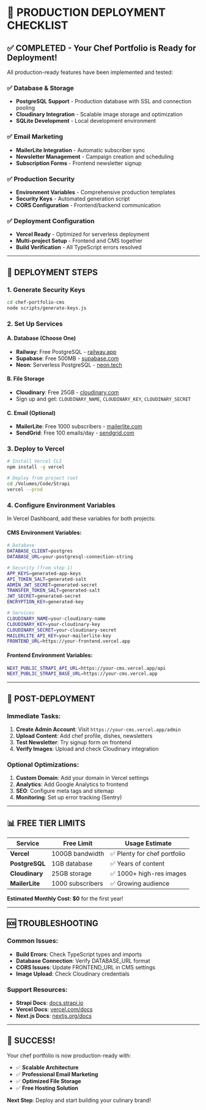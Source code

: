 # 🚀 PRODUCTION DEPLOYMENT CHECKLIST

## ✅ **COMPLETED - Your Chef Portfolio is Ready for Deployment!**

All production-ready features have been implemented and tested:

### **✅ Database & Storage**
- **PostgreSQL Support** - Production database with SSL and connection pooling
- **Cloudinary Integration** - Scalable image storage and optimization
- **SQLite Development** - Local development environment

### **✅ Email Marketing**
- **MailerLite Integration** - Automatic subscriber sync
- **Newsletter Management** - Campaign creation and scheduling
- **Subscription Forms** - Frontend newsletter signup

### **✅ Production Security**
- **Environment Variables** - Comprehensive production templates
- **Security Keys** - Automated generation script
- **CORS Configuration** - Frontend/backend communication

### **✅ Deployment Configuration**
- **Vercel Ready** - Optimized for serverless deployment
- **Multi-project Setup** - Frontend and CMS together
- **Build Verification** - All TypeScript errors resolved

---

## 🎯 **DEPLOYMENT STEPS**

### **1. Generate Security Keys**
```bash
cd chef-portfolio-cms
node scripts/generate-keys.js
```

### **2. Set Up Services**

#### **A. Database (Choose One)**
- **Railway**: Free PostgreSQL - [railway.app](https://railway.app)
- **Supabase**: Free 500MB - [supabase.com](https://supabase.com)
- **Neon**: Serverless PostgreSQL - [neon.tech](https://neon.tech)

#### **B. File Storage**
- **Cloudinary**: Free 25GB - [cloudinary.com](https://cloudinary.com)
- Sign up and get: `CLOUDINARY_NAME`, `CLOUDINARY_KEY`, `CLOUDINARY_SECRET`

#### **C. Email (Optional)**
- **MailerLite**: Free 1000 subscribers - [mailerlite.com](https://mailerlite.com)
- **SendGrid**: Free 100 emails/day - [sendgrid.com](https://sendgrid.com)

### **3. Deploy to Vercel**
```bash
# Install Vercel CLI
npm install -g vercel

# Deploy from project root
cd /Volumes/Code/Strapi
vercel --prod
```

### **4. Configure Environment Variables**
In Vercel Dashboard, add these variables for both projects:

#### **CMS Environment Variables:**
```bash
# Database
DATABASE_CLIENT=postgres
DATABASE_URL=your-postgresql-connection-string

# Security (from step 1)
APP_KEYS=generated-app-keys
API_TOKEN_SALT=generated-salt
ADMIN_JWT_SECRET=generated-secret
TRANSFER_TOKEN_SALT=generated-salt
JWT_SECRET=generated-secret
ENCRYPTION_KEY=generated-key

# Services
CLOUDINARY_NAME=your-cloudinary-name
CLOUDINARY_KEY=your-cloudinary-key
CLOUDINARY_SECRET=your-cloudinary-secret
MAILERLITE_API_KEY=your-mailerlite-key
FRONTEND_URL=https://your-frontend.vercel.app
```

#### **Frontend Environment Variables:**
```bash
NEXT_PUBLIC_STRAPI_API_URL=https://your-cms.vercel.app/api
NEXT_PUBLIC_STRAPI_BASE_URL=https://your-cms.vercel.app
```

---

## 🔧 **POST-DEPLOYMENT**

### **Immediate Tasks:**
1. **Create Admin Account**: Visit `https://your-cms.vercel.app/admin`
2. **Upload Content**: Add chef profile, dishes, newsletters
3. **Test Newsletter**: Try signup form on frontend
4. **Verify Images**: Upload and check Cloudinary integration

### **Optional Optimizations:**
1. **Custom Domain**: Add your domain in Vercel settings
2. **Analytics**: Add Google Analytics to frontend
3. **SEO**: Configure meta tags and sitemap
4. **Monitoring**: Set up error tracking (Sentry)

---

## 📊 **FREE TIER LIMITS**

| Service | Free Limit | Usage Estimate |
|---------|------------|----------------|
| **Vercel** | 100GB bandwidth | ✅ Plenty for chef portfolio |
| **PostgreSQL** | 1GB database | ✅ Years of content |
| **Cloudinary** | 25GB storage | ✅ 1000+ high-res images |
| **MailerLite** | 1000 subscribers | ✅ Growing audience |

**Estimated Monthly Cost: $0** for the first year!

---

## 🆘 **TROUBLESHOOTING**

### **Common Issues:**
- **Build Errors**: Check TypeScript types and imports
- **Database Connection**: Verify DATABASE_URL format
- **CORS Issues**: Update FRONTEND_URL in CMS settings
- **Image Upload**: Check Cloudinary credentials

### **Support Resources:**
- **Strapi Docs**: [docs.strapi.io](https://docs.strapi.io)
- **Vercel Docs**: [vercel.com/docs](https://vercel.com/docs)
- **Next.js Docs**: [nextjs.org/docs](https://nextjs.org/docs)

---

## 🎉 **SUCCESS!**

Your chef portfolio is now production-ready with:
- ✅ **Scalable Architecture**
- ✅ **Professional Email Marketing**
- ✅ **Optimized File Storage** 
- ✅ **Free Hosting Solution**

**Next Step**: Deploy and start building your culinary brand!
